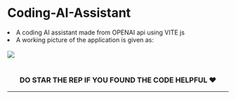 # Coding-AI-Assistant
<li>A coding AI assistant made from OPENAI api using VITE js</li>
<li> A working picture of the application is given as:</li>
<br/>
<img src="https://user-images.githubusercontent.com/110810048/211478144-09ca3b2d-5489-400c-945e-c025d96b1039.png"/>
<br/>
<br/>
<h3 align="center"><strong align="center">DO STAR THE REP IF YOU FOUND THE CODE HELPFUL ❤️ </strong></h3>
<hr/>
